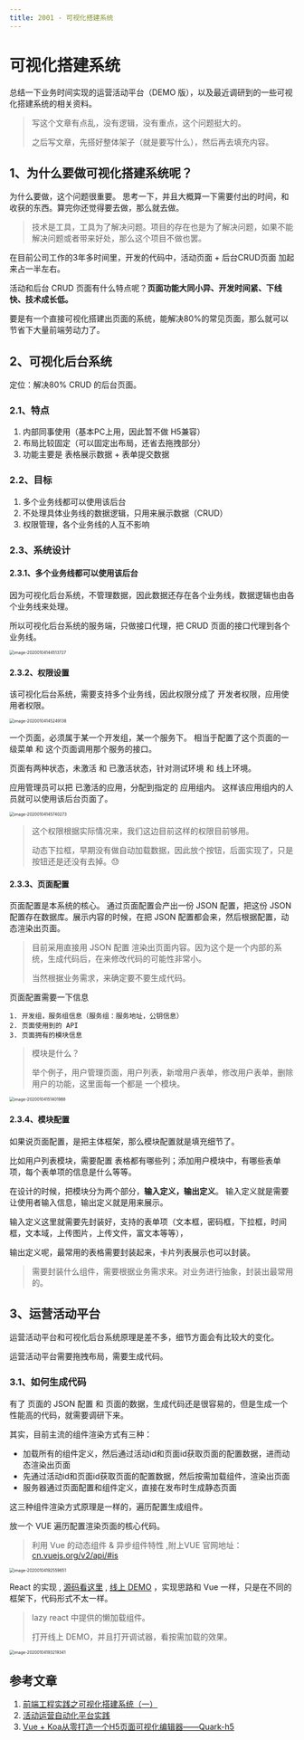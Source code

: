 ```yaml
---
title: 2001 - 可视化搭建系统
---
```


# 可视化搭建系统

总结一下业务时间实现的运营活动平台（DEMO 版），以及最近调研到的一些可视化搭建系统的相关资料。

> 写这个文章有点乱，没有逻辑，没有重点，这个问题挺大的。
>
> 之后写文章，先搭好整体架子（就是要写什么），然后再去填充内容。



## 1、为什么要做可视化搭建系统呢？

为什么要做，这个问题很重要。 思考一下，并且大概算一下需要付出的时间，和收获的东西。算完你还觉得要去做，那么就去做。

> 技术是工具，工具为了解决问题。项目的存在也是为了解决问题，如果不能解决问题或者带来好处，那么这个项目不做也罢。



在目前公司工作的3年多时间里，开发的代码中，活动页面 + 后台CRUD页面 加起来占一半左右。

活动和后台 CRUD 页面有什么特点呢？**页面功能大同小异、开发时间紧、下线快、技术成长低。**



要是有一个直接可视化搭建出页面的系统，能解决80%的常见页面，那么就可以节省下大量前端劳动力了。



## 2、可视化后台系统

定位：解决80% CRUD 的后台页面。

### 2.1、特点

1. 内部同事使用（基本PC上用，因此暂不做 H5兼容）
2. 布局比较固定（可以固定出布局，还省去拖拽部分）
3. 功能主要是 表格展示数据 + 表单提交数据



### 2.2、目标

1. 多个业务线都可以使用该后台
2. 不处理具体业务线的数据逻辑，只用来展示数据（CRUD）
3. 权限管理，各个业务线的人互不影响



### 2.3、系统设计

#### 2.3.1、多个业务线都可以使用该后台

因为可视化后台系统，不管理数据，因此数据还存在各个业务线，数据逻辑也由各个业务线来处理。

所以可视化后台系统的服务端，只做接口代理，把 CRUD 页面的接口代理到各个业务线。



<img src="https://tva1.sinaimg.cn/large/006tNbRwgy1gakj0qe4i1j30tm0w4tcm.jpg" alt="image-20200104144513727" style="zoom:50%;" />



#### 2.3.2、权限设置

该可视化后台系统，需要支持多个业务线，因此权限分成了 开发者权限，应用使用者权限。

<img src="https://tva1.sinaimg.cn/large/006tNbRwgy1gakj8kfl64j312q0huq51.jpg" alt="image-20200104145249138" style="zoom:50%;" />



一个页面，必须属于某一个开发组，某一个服务下。 相当于配置了这个页面的一级菜单 和 这个页面调用那个服务的接口。

页面有两种状态，未激活 和 已激活状态，针对测试环境 和 线上环境。

应用管理员可以把 已激活的应用，分配到指定的 应用组内。 这样该应用组内的人员就可以使用该后台页面了。 

<img src="https://tva1.sinaimg.cn/large/006tNbRwgy1gakjdmxy63j31j00u0jz9.jpg" alt="image-20200104145740273" style="zoom:50%;" />



> 这个权限根据实际情况来，我们这边目前这样的权限目前够用。
>
> 动态下拉框，早期没有做自动加载数据，因此放个按钮，后面实现了，只是按钮还是还没有去掉。😓



#### 2.3.3、页面配置

页面配置是本系统的核心。 通过页面配置会产出一份 JSON 配置，把这份 JSON 配置存在数据库。展示内容的时候，在把 JSON 配置都会来，然后根据配置，动态渲染出页面。

> 目前采用直接用 JSON 配置 渲染出页面内容。因为这个是一个内部的系统，生成代码后，在来修改代码的可能性非常小。
>
> 当然根据业务需求，来确定要不要生成代码。





页面配置需要一下信息

	1. 开发组，服务组信息（服务组：服务地址，公钥信息）
 	2. 页面使用到的 API
 	3. 页面拥有的模块信息

> 模块是什么？
>
> 举个例子，用户管理页面，用户列表，新增用户表单，修改用户表单，删除用户的功能，这里面每一个都是 一个模块。



<img src="https://tva1.sinaimg.cn/large/006tNbRwgy1gakjup0oeej31770u0afq.jpg" alt="image-20200104151401988" style="zoom:50%;" />



#### 2.3.4、模块配置

如果说页面配置，是把主体框架，那么模块配置就是填充细节了。

比如用户列表模块，需要配置 表格都有哪些列；添加用户模块中，有哪些表单项，每个表单项的信息是什么等等。



在设计的时候，把模块分为两个部分，**输入定义，输出定义**。 输入定义就是需要让使用者输入信息，输出定义就是用来展示。

输入定义这里就需要先封装好，支持的表单项（文本框，密码框，下拉框，时间框，文本域，上传图片，上传文件，富文本等等），

输出定义呢，最常用的表格需要封装起来，卡片列表展示也可以封装。 

> 需要封装什么组件，需要根据业务需求来。对业务进行抽象，封装出最常用的。





## 3、运营活动平台

运营活动平台和可视化后台系统原理是差不多，细节方面会有比较大的变化。

运营活动平台需要拖拽布局，需要生成代码。 



### 3.1、如何生成代码

有了 页面的 JSON 配置 和 页面的数据，生成代码还是很容易的，但是生成一个性能高的代码，就需要调研下来。



其实，目前主流的组件渲染方式有三种：

- 加载所有的组件定义，然后通过活动id和页面id获取页面的配置数据，进而动态渲染出页面
- 先通过活动id和页面id获取页面的配置数据，然后按需加载组件，渲染出页面
- 服务器通过页面配置和组件定义，直接在发布时生成静态页面



这三种组件渲染方式原理是一样的，遍历配置生成组件。

放一个 VUE 遍历配置渲染页面的核心代码。

> 利用 Vue 的动态组件 & 异步组件特性 ,附上VUE 官网地址：[cn.vuejs.org/v2/api/#is](https://cn.vuejs.org/v2/api/#is)

<img src="https://tva1.sinaimg.cn/large/006tNbRwgy1gakr4uunzoj30zy0amahk.jpg" alt="image-20200104192559651" style="zoom:50%;" />



React 的实现 , [源码看这里](https://github.com/zhongxia245/demo/tree/master/src/pages/dynamic-lazy-loader) , [线上 DEMO](https://zhongxia245.github.io/demo/pages/dynamic-lazy-loader/) ，实现思路和 Vue 一样，只是在不同的框架下，代码形式不太一样。

> lazy react 中提供的懒加载组件。
>
> 打开线上 DEMO，并且打开调试器，看按需加载的效果。 

<img src="https://tva1.sinaimg.cn/large/006tNbRwgy1gakrbeaexaj30te0p60vt.jpg" alt="image-20200104193219341" style="zoom:50%;" />





## 参考文章

1. [前端工程实践之可视化搭建系统（一）](https://juejin.im/post/5d8774bff265da03ae78b2a1)
2. [活动运营自动化平台实践](https://juejin.im/post/5cf76328f265da1bab299cb0)
3. [Vue + Koa从零打造一个H5页面可视化编辑器——Quark-h5](https://juejin.im/post/5dc81428e51d4523632ee793)